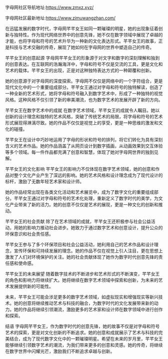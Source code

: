 字母网社区导航地址:https://www.zmxz.xyz/

字母网社区最新地址:https://www.zimuwangzhan.com/

在迅猛发展的数字时代，字母网芊芊女王如同一颗璀璨的明星，她的出现象征着创新与独特性。作为现代网络世界中的创意先锋，她不仅在数字领域中展现了卓越的才能，也将字母和符号的艺术升华为一种新的文化表达形式。芊芊女王的故事，正是科技与艺术交融的传奇，展现了她如何在字母网的世界中塑造自己的传奇。

芊芊女王的创意起源
字母网芊芊女王的形象源于对文字和数字的深刻理解和独到的创意表达。在互联网的浩瀚海洋中，字母和符号不仅是交流的工具，更是文化和艺术的载体。芊芊女王的出现，正是对这种独特表达方式的一种颠覆和创新。

她的创意源于对字母网的深度探索。字母网不仅仅是网络中的一个字符组合，更是现代文化中的一个重要组成部分。芊芊女王通过对字母和符号的独特解读，创造了一种全新的艺术形式，她将字母和符号融入到数字艺术中，形成了一种独特的视觉风格。这种风格不仅引领了新的审美潮流，也为数字艺术的发展开辟了新的方向。

芊芊女王在数字艺术中的成就
在数字艺术领域，芊芊女王的成就令人瞩目。她以创新的设计理念和独特的艺术风格，突破了传统艺术的局限，将字母和符号的艺术形式展现得淋漓尽致。她的作品不仅仅是视觉上的享受，更是一种思维的激发和文化的碰撞。

芊芊女王在设计中巧妙地运用了字母的形状和符号的排列，将它们转化为具有深刻含义的艺术作品。她的作品涵盖了从网页设计到数字插画，从动画效果到交互体验等多个领域。每一件作品都充满了创意和智慧，体现了她对字母网世界的独到见解。

芊芊女王的文化影响
芊芊女王的影响力不仅体现在数字艺术领域，她的创意和作品对整个文化产业产生了深远的影响。她的艺术风格和设计理念成为了现代设计的标杆，激励了无数年轻艺术家和设计师。

她的作品经常出现在各类文化活动和艺术展览中，成为了数字文化的重要组成部分。芊芊女王通过对字母和符号的艺术化处理，重新定义了数字时代的美学，为文化产业带来了新的活力。她的创意不仅仅是艺术的展现，更是一种文化的创新和推动。

芊芊女王的社会贡献
除了在艺术领域的成就，芊芊女王还积极参与社会公益活动，用她的影响力推动社会进步。她致力于通过数字艺术和创意设计，提升公众的环保意识和社会责任感。

芊芊女王参与了多个环保项目和社会公益活动，她利用自己的艺术作品和设计理念，宣传环保和可持续发展的理念。她的作品不仅在视觉上引人注目，更在思想上激发了人们对环境保护的关注。她的社会贡献体现了她作为数字时代创意先锋的责任感和使命感。

芊芊女王的未来展望
随着数字技术的不断进步和艺术形式的不断演变，芊芊女王的角色和影响力将继续扩大。她将继续在数字艺术领域中探索和创新，为未来的艺术发展提供新的可能性。

未来，芊芊女王可能会涉足更多的数字艺术领域，如虚拟现实和增强现实等新兴技术。她的创意将继续推动艺术与科技的融合，为数字时代的文化发展带来新的动力。她的作品将继续引领潮流，激励更多的艺术家和设计师在数字领域中进行创作和探索。

结语
字母网芊芊女王，作为数字时代的创意先锋，她的故事不仅是对字母和符号艺术的探索，更是对文化创新的不断追求。她的创意和成就展示了艺术与科技的完美结合，成为了现代数字文化中的一颗璀璨明星。希望在未来的岁月里，芊芊女王能够继续引领数字艺术的潮流，为我们带来更多的创意和灵感。她的传奇，将继续在数字世界中闪耀光芒，激励我们不断追求卓越与创新。

